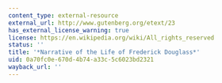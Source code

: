 ```yaml
---
content_type: external-resource
external_url: http://www.gutenberg.org/etext/23
has_external_license_warning: true
license: https://en.wikipedia.org/wiki/All_rights_reserved
status: ''
title: '*Narrative of the Life of Frederick Douglass*'
uid: 0a70fc0e-670d-4b74-a33c-5c6023bd2321
wayback_url: ''
---
```

